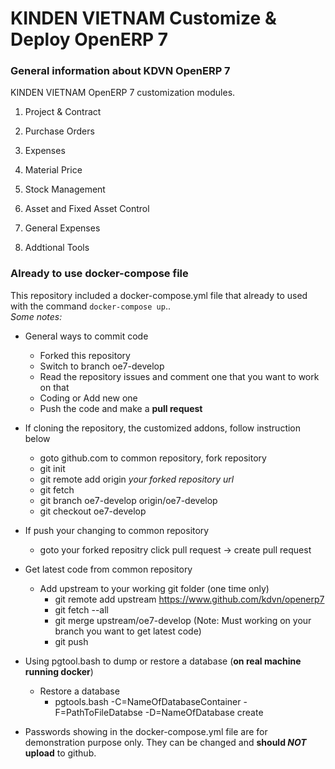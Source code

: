 KINDEN VIETNAM Customize & Deploy OpenERP 7
===========================================

### General information about KDVN OpenERP 7

KINDEN VIETNAM OpenERP 7 customization modules.

1. Project & Contract

2. Purchase Orders

3. Expenses

4. Material Price

5. Stock Management

6. Asset and Fixed Asset Control

7. General Expenses

8. Addtional Tools

### Already to use docker-compose file

This repository included a docker-compose.yml file that already to used with the command `docker-compose up`..  
*Some notes:*

* General ways to commit code
    * Forked this repository
    * Switch to branch oe7-develop
    * Read the repository issues and comment one that you want to work on that
    * Coding or Add new one
    * Push the code and make a **pull request**

* If cloning the repository, the customized addons, follow instruction below
    * goto github.com to common repository, fork repository
    * git init
    * git remote add origin *your forked repository url*
    * git fetch
    * git branch oe7-develop origin/oe7-develop
    * git checkout oe7-develop

* If push your changing to common repository
    * goto your forked repositry click pull request -> create pull request

* Get latest code from common repository
    * Add upstream to your working git folder (one time only)
        * git remote add upstream https://www.github.com/kdvn/openerp7
        * git fetch --all
        * git merge upstream/oe7-develop (Note: Must working on your branch you want to get latest code)
        * git push

* Using pgtool.bash to dump or restore a database (**on real machine running docker**)
    * Restore a database
        * pgtools.bash -C=NameOfDatabaseContainer -F=PathToFileDatabse -D=NameOfDatabase create
* Passwords showing in the docker-compose.yml file are for demonstration purpose only. They can be changed and **should _NOT_ upload** to github.
